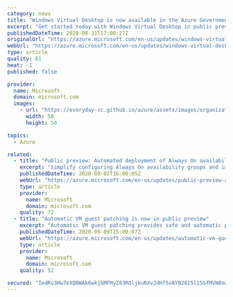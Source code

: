 ```yaml
---
category: news
title: "Windows Virtual Desktop is now available in the Azure Government cloud (in preview)"
excerpt: "Get started today with Windows Virtual Desktop in public preview in US Government regions. Deploy and scale Windows desktops and apps on Azure in minutes."
publishedDateTime: 2020-08-31T17:00:27Z
originalUrl: "https://azure.microsoft.com/en-us/updates/windows-virtual-desktop-is-now-available-in-the-azure-government-cloud-in-preview/"
webUrl: "https://azure.microsoft.com/en-us/updates/windows-virtual-desktop-is-now-available-in-the-azure-government-cloud-in-preview/"
type: article
quality: 61
heat: -1
published: false

provider:
  name: Microsoft
  domain: microsoft.com
  images:
    - url: "https://everyday-cc.github.io/azure/assets/images/organizations/microsoft.com-50x50.jpg"
      width: 50
      height: 50

topics:
  - Azure

related:
  - title: "Public preview: Automated deployment of Always On availability groups through the Azure portal"
    excerpt: "Simplify configuring Always On availability groups and improve availability for SQL Server on Azure Virtual Machines"
    publishedDateTime: 2020-09-02T16:00:05Z
    webUrl: "https://azure.microsoft.com/en-us/updates/public-preview-automated-deployment-of-always-on-availability-groups-through-the-azure-portal/"
    type: article
    provider:
      name: Microsoft
      domain: microsoft.com
    quality: 72
  - title: "Automatic VM guest patching is now in public preview"
    excerpt: "Automatic VM guest patching provides safe and automatic patching for virtual machines to simplify update management and maintain security compliance. "
    publishedDateTime: 2020-09-09T15:00:07Z
    webUrl: "https://azure.microsoft.com/en-us/updates/automatic-vm-guest-patching-now-in-preview/"
    type: article
    provider:
      name: Microsoft
      domain: microsoft.com
    quality: 52

secured: "IedRu3Hw7eXQBWAk6wkjbMFMyZ83ROljkuRXv2dHf5oAYB28I5l15SfMVN8nwKIGKUB+/71BXe1iN2nZz8ua1epSxf3lnKLP7t+wrpDVD5YbbNXLT+VDgcfj1OIr0j2pL+RzAtbhaab95GrFtRnD8yoaelEUgb5xHOK3LT/nljehpMMCUD73SQRd/HML1E3ZUgEqJXXyw4pcgIvHM+2+6KTndhv0Ea4TVNIZZ9H2twGGTyBFNpQiCc0bX8i9lonjq/8JwOqzZuA6GPY2DGKduJSS9+nJb+0wfwq1os5Nko8Be7yzvMpDb79bXg9YwlNAeoRKDdVHZuDD7Mznu8gVkE3wrCHviMh8JnrXG5rAy3Y=;e7I5wrKI+3gtXKW4c0eK1Q=="
---
```


